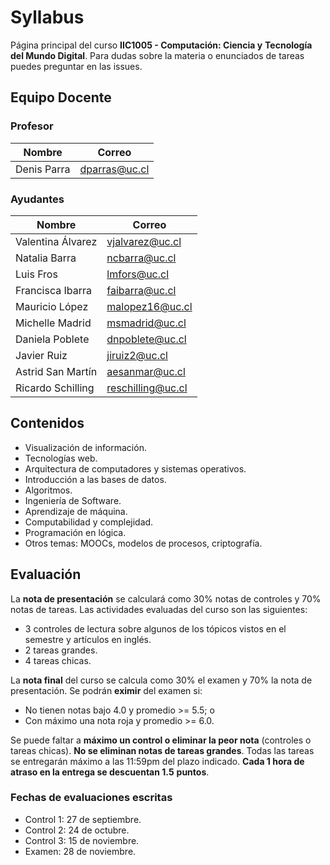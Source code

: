 # Syllabus
Página principal del curso **IIC1005 - Computación: Ciencia y** 
**Tecnología del Mundo Digital**.
Para dudas sobre la materia o enunciados de tareas puedes preguntar en las issues.

## Equipo Docente

### Profesor

| Nombre                  | Correo                        |
| ----------------------- | ----------------------------- |
| Denis Parra             | dparras@uc.cl                 |

### Ayudantes

| Nombre              | Correo             |
| ------------------- | ------------------ |
| Valentina Álvarez   | vjalvarez@uc.cl    |
| Natalia Barra       | ncbarra@uc.cl      |
| Luis Fros           | lmfors@uc.cl       |
| Francisca Ibarra    | faibarra@uc.cl     |
| Mauricio López      | malopez16@uc.cl    |
| Michelle Madrid     | msmadrid@uc.cl     |
| Daniela Poblete     | dnpoblete@uc.cl    |
| Javier Ruiz         | jiruiz2@uc.cl      |
| Astrid San Martín    | aesanmar@uc.cl     |
| Ricardo Schilling   | reschilling@uc.cl  |


## Contenidos
- Visualización de información.
- Tecnologías web.
- Arquitectura de computadores y sistemas operativos.
- Introducción a las bases de datos.
- Algoritmos.
- Ingeniería de Software.
- Aprendizaje de máquina.
- Computabilidad y complejidad.
- Programación en lógica.
- Otros temas: MOOCs, modelos de procesos, criptografía.


## Evaluación
La **nota de presentación** se calculará como 30% notas de controles y 
70% notas de tareas. Las actividades evaluadas del curso son las 
siguientes:
- 3 controles de lectura sobre algunos de los tópicos vistos en el 
semestre y artículos en inglés.
- 2 tareas grandes.
- 4 tareas chicas.

La **nota final** del curso se calcula como 30% el examen y 70% la nota 
de presentación. Se podrán **eximir** del examen si:
- No tienen notas bajo 4.0 y promedio  >= 5.5; o
- Con máximo una nota roja y promedio >= 6.0.

Se puede faltar a **máximo un control o eliminar la peor nota** 
(controles o tareas chicas). **No se eliminan notas de tareas grandes**.
Todas las tareas se entregarán máximo a las 11:59pm del plazo 
indicado. **Cada 1 hora de atraso en la entrega se descuentan 1.5** 
**puntos**.

### Fechas de evaluaciones escritas

- Control 1: 27 de septiembre.
- Control 2: 24 de octubre.
- Control 3: 15 de noviembre.
- Examen: 28 de noviembre.

